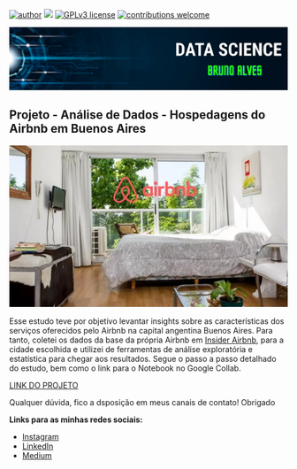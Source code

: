 [![author](https://img.shields.io/badge/author-alves_bruno-red.svg)](https://www.linkedin.com/in/bruno-alves-dos-santos-a7a92a26b/) [![](https://img.shields.io/badge/python-3.7+-blue.svg)](https://www.python.org/downloads/release/python-365/) [![GPLv3 license](https://img.shields.io/badge/License-GPLv3-blue.svg)](http://perso.crans.org/besson/LICENSE.html) [![contributions welcome](https://img.shields.io/badge/contributions-welcome-brightgreen.svg?style=flat)](https://https://github.com/alves-bruno-ds/data-science-BR)

<p align="center">
  <img src="https://raw.githubusercontent.com/alves-bruno-ds/data-science-BR/main/C_DADOS.BR%20POSTS.png" >
</p>


## Projeto - Análise de Dados  - Hospedagens do Airbnb em Buenos Aires

<p align="center">
<p width="5%">
  <img src="https://raw.githubusercontent.com/alves-bruno-ds/data-science-BR/main/Airbnb-em-Buenos-Aires.jpg" >
</p>

Esse estudo teve por objetivo levantar insights sobre as características dos serviços oferecidos pelo Airbnb na capital angentina Buenos Aires. Para tanto, coletei os dados da base da própria Airbnb em [Insider Airbnb](http://insideairbnb.com/), para a cidade escolhida e utilizei de ferramentas de análise exploratória e estatística para chegar aos resultados.
Segue o passo a passo detalhado do estudo, bem como o link para o Notebook no Google Collab.


[LINK DO PROJETO](https://github.com/alves-bruno-ds/Analise_de_dados_Airbnb_Buenos_Aires/blob/main/Rev.01%20-%20Analisando_os_Dados_do_Airbnb_Buenos_Aires.ipynb)


Qualquer dúvida, fico a dsposição em meus canais de contato!
Obrigado



**Links para as minhas redes sociais:**
* [Instagram](https://instagram.com/cdados.br)
* [LinkedIn](https://www.linkedin.com/in/alves-bruno-ds)
* [Medium](https://medium.com/@cdados.br)

